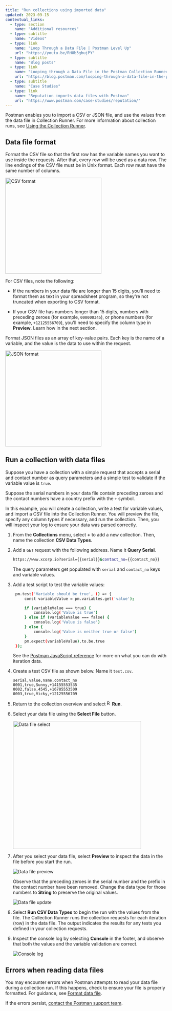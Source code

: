```yaml
---
title: "Run collections using imported data"
updated: 2023-09-15
contextual_links:
  - type: section
    name: "Additional resources"
  - type: subtitle
    name: "Videos"
  - type: link
    name: "Loop Through a Data File | Postman Level Up"
    url: "https://youtu.be/RH8b3gbujPY"
  - type: subtitle
    name: "Blog posts"
  - type: link
    name: "Looping through a Data File in the Postman Collection Runner"
    url: "https://blog.postman.com/looping-through-a-data-file-in-the-postman-collection-runner/"
  - type: subtitle
    name: "Case Studies"
  - type: link
    name: "Reputation imports data files with Postman"
    url: "https://www.postman.com/case-studies/reputation/"
---
```


Postman enables you to import a CSV or JSON file, and use the values from the data file in Collection Runner. For more information about collection runs, see [Using the Collection Runner](/docs/collections/running-collections/intro-to-collection-runs/).

## Data file format

Format the CSV file so that the first row has the variable names you want to use inside the requests. After that, every row will be used as a data row. The line endings of the CSV file must be in Unix format. Each row must have the same number of columns.

<img alt="CSV format" src="https://assets.postman.com/postman-docs/v10/ramen-csv-screenshot.jpg" width="300px"/>

For CSV files, note the following:

* If the numbers in your data file are longer than 15 digits, you'll need to format them as text in your spreadsheet program, so they're not truncated when exporting to CSV format.

* If your CSV file has numbers longer than 15 digits, numbers with preceding zeroes (for example, `000000345`), or phone numbers (for example, `+12125556709`), you'll need to specify the column type in **Preview**. Learn how in the next section.

Format JSON files as an array of key-value pairs. Each key is the name of a variable, and the value is the data to use within the request.

<img alt="JSON format" src="https://assets.postman.com/postman-docs/v10/ramen-json-screenshot.jpg" width="300px"/>

## Run a collection with data files

Suppose you have a collection with a simple request that accepts a serial and contact number as query parameters and a simple test to validate if the variable value is `true`.

Suppose the serial numbers in your data file contain preceding zeroes and the contact numbers have a country prefix with the `+` symbol.

In this example, you will create a collection, write a test for variable values, and import a CSV file into the Collection Runner. You will preview the file, specify any column types if necessary, and run the collection. Then, you will inspect your log to ensure your data was parsed correctly.

1. From the **Collections** menu, select **+** to add a new collection. Then, name the collection **CSV Data Types**.
1. Add a `GET` request with the following address. Name it **Query Serial**.

   ```bash
   https://www.xcorp.io?serial={{serial}}&contact_no={{contact_no}}
   ```

   The query parameters get populated with `serial` and `contact_no` keys and variable values.
1. Add a test script to test the variable values:

   ```bash
    pm.test('Variable should be true', () => {
        const variableValue = pm.variables.get('value');

        if (variableValue === true) {
            console.log('Value is true')
        } else if (variableValue === false) {
            console.log('Value is false')
        } else {
            console.log('Value is neither true or false')
        }
        pm.expect(variableValue).to.be.true
    });
   ```

   See the [Postman JavaScript reference](/docs/writing-scripts/script-references/postman-sandbox-api-reference/#using-data-variables-in-scripts) for more on what you can do with iteration data.

1. Create a test CSV file as shown below. Name it `test.csv`.

   ```csv
   serial,value,name,contact_no
   0001,true,Sunny,+14155553535
   0002,false,4545,+16785553509
   0003,true,Vicky,+12125556709
   ```

1. Return to the collection overview and select <img alt="Runner icon" src="https://assets.postman.com/postman-docs/icon-runner-v9.jpg#icon" width="16px">__Run__.
1. Select your data file using the __Select File__ button.

    <img alt="Data file select" src="https://assets.postman.com/postman-docs/v10/select-data-file-v10.17.jpg" width="400px"/>

1. After you select your data file, select **Preview** to inspect the data in the file before you start the run.

    ![Data file preview](https://assets.postman.com/postman-docs/v10/csv-data-picker-before-v10.17.jpg)

    Observe that the preceding zeroes in the serial number and the prefix in the contact number have been removed. Change the data type for those numbers to **String** to preserve the original values.

    ![Data file update](https://assets.postman.com/postman-docs/v10/csv-data-picker-after-v10.17.jpg)

1. Select __Run CSV Data Types__ to begin the run with the values from the file. The Collection Runner runs the collection requests for each iteration (row) in the data file. The output indicates the results for any tests you defined in your collection requests.

1. Inspect the console log by selecting **Console** in the footer, and observe that both the values and the variable validation are correct.

   ![Console log](https://assets.postman.com/postman-docs/v10/csv-console-log-v10.17.jpg)

## Errors when reading data files

You may encounter errors when Postman attempts to read your data file during a collection run. If this happens, check to ensure your file is properly formatted. For guidance, see [Format data file](#data-file-format).

If the errors persist, [contact the Postman support team](https://support.postman.com/hc/en-us).
